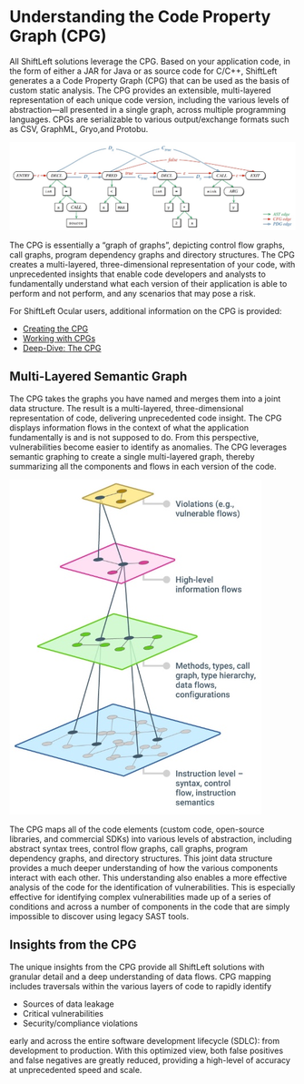 # Understanding the Code Property Graph (CPG)

All ShiftLeft solutions leverage the CPG. Based on your application code, in the form of either a JAR for Java or as source code for C/C++, ShiftLeft generates a a Code Property Graph (CPG) that can be used as the basis of custom static analysis. The CPG provides an extensible, multi-layered representation of each unique code version, including the various levels of abstraction—all presented in a single graph, across multiple programming languages. CPGs are serializable to various output/exchange formats such as CSV, GraphML, Gryo,and Protobu.

![CPG](img/cpg.jpg)

The CPG is essentially a “graph of graphs”, depicting control flow graphs, call graphs, program dependency graphs and directory structures. The CPG creates a multi-layered, three-dimensional representation of your code, with unprecedented insights that enable code developers and analysts to fundamentally understand what each version of their application is able to perform and not perform, and any scenarios that may pose a risk.

For ShiftLeft Ocular users, additional information on the CPG is provided:

* [Creating the CPG](../using-ocular/getting-started/create-cpg.md)
* [Working with CPGs](../using-ocular/getting-started/working-with-cpg.md)
* [Deep-Dive: The CPG](../using-ocular/getting-started/cpg-deep-dive.md)

## Multi-Layered Semantic Graph

The CPG takes the graphs you have named and merges them into a joint data structure. The result is a multi-layered, three-dimensional representation of code, delivering unprecedented code insight. The CPG displays information flows in the context of what the application fundamentally is and is not supposed to do. From this perspective, vulnerabilities become easier to identify as anomalies. The CPG leverages semantic graphing to create a single multi-layered graph, thereby summarizing all the components and flows in each version of the code. 

![Semantic Graph](img/semantic-graph.jpg)

The CPG maps all of the code elements (custom code, open-source libraries, and commercial SDKs) into various levels of abstraction, including abstract syntax trees, control flow graphs, call graphs, program dependency graphs, and directory structures. This joint data structure provides a much deeper understanding of how the various components interact with each other. This understanding also enables a more effective analysis of the code for the identification of vulnerabilities. This is especially effective for identifying complex vulnerabilities made up of a series of conditions and across a number of components in the code that are simply impossible to discover using legacy SAST tools.

## Insights from the CPG

The unique insights from the CPG provide all ShiftLeft solutions with granular detail and a deep understanding of data flows. CPG mapping includes traversals within the various layers of code to rapidly identify 

* Sources of data leakage
* Critical vulnerabilities
* Security/compliance violations 

early and across the entire software development lifecycle (SDLC): from development to production. With this optimized view, both false positives and false negatives are greatly reduced, providing a high-level of accuracy at unprecedented speed and scale.
